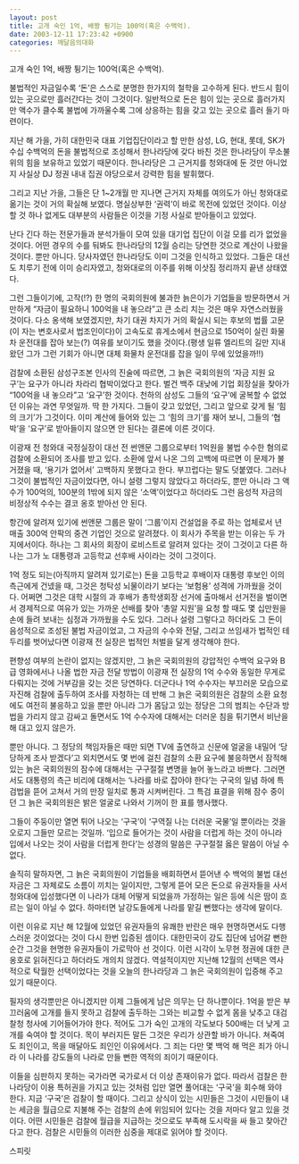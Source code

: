 ```yaml
---
layout: post
title: 고개 숙인 1억, 배짱 튕기는 100억(혹은 수백억).
date: 2003-12-11 17:23:42 +0900
categories: 깨달음의대화
---
```

고개 숙인 1억, 배짱 튕기는 100억(혹은 수백억).
  

  
불법적인 자금일수록 ‘돈’은 스스로 분명한 한가지의 철학을 고수하게 된다. 반드시 힘이 있는 곳으로만 흘러간다는 것이 그것이다. 일반적으로 돈은 힘이 있는 곳으로 흘러가지만 액수가 클수록 불법에 가까울수록 그에 상응하는 힘을 갖고 있는 곳으로 흘러 들기 마련이다.
  

  
지난 해 가을, 가히 대한민국 대표 기업집단이라고 할 만한 삼성, LG, 현대, 롯데, SK가 수십 수백억의 돈을 불법적으로 조성해서 한나라당에 갖다 바친 것은 한나라당이 무소불위의 힘을 보유하고 있었기 때문이다. 한나라당은 그 근거지를 청와대에 둔 것만 아니었지 사실상 DJ 정권 내내 집권 야당으로서 강력한 힘을 발휘했다.
  

  
그리고 지난 가을, 그들은 단 1~2개월 만 지나면 근거지 자체를 여의도가 아닌 청와대로 옮기는 것이 거의 확실해 보였다. 명실상부한 ‘권력’이 바로 목전에 있었던 것이다. 이상할 것 하나 없게도 대부분의 사람들은 이것을 기정 사실로 받아들이고 있었다.
  

  
난다 긴다 하는 전문가들과 분석가들이 모여 있을 대기업 집단이 이걸 모를 리가 없었을 것이다. 어떤 경우의 수를 둬봐도 한나라당의 12월 승리는 당연한 것으로 계산이 나왔을 것이다. 뿐만 아니다. 당사자였던 한나라당도 이미 그것을 인식하고 있었다. 그들은 대선도 치루기 전에 이미 승리자였고, 청와대로의 이주를 위해 이삿짐 정리까지 끝낸 상태였다.
  

  
그런 그들이기에, 고작(!?) 한 명의 국회의원에 불과한 늙은이가 기업들을 방문하면서 거만하게 “자금이 필요하니 100억을 내 놓으라”고 큰 소리 치는 것은 매우 자연스러웠을 것이다. 다소 옹색해 보였겠지만, 차기 대권 차지가 거의 확실시 되는 후보의 법률 고문(이 자는 변호사로서 법조인이다)이 고속도로 휴게소에서 현금으로 150억이 실린 화물차 운전대를 잡아 보는(?) 여유를 보이기도 했을 것이다.(평생 일류 엘리트의 길만 지내왔던 그가 그런 기회가 아니면 대체 화물차 운전대를 잡을 일이 무에 있었을까!!)
  

  
검찰에 소환된 삼성구조본 인사의 진술에 따르면, 그 늙은 국회의원의 ‘자금 지원 요구’는 요구가 아니라 차라리 협박이었다고 한다. 벌건 백주 대낮에 기업 회장실을 찾아가 “100억을 내 놓으라”고 ‘요구’한 것이다. 천하의 삼성도 그들의 ‘요구’에 굴복할 수 없었던 이유는 과연 무엇일까. 딱 한 가지다. 그들이 갖고 있었던, 그리고 앞으로 갖게 될 ‘힘의 크기’가 그것이다. 이미 계산에 들어와 있는 그 ‘힘의 크기’를 재어 보니, 그들의 ‘협박’을 ‘요구’로 받아들이지 않으면 안 된다는 결론에 이른 것이다.
  

  
이광재 전 청와대 국정실장이 대선 전 썬앤문 그룹으로부터 1억원을 불법 수수한 혐의로 검찰에 소환되어 조사를 받고 있다. 소환에 앞서 나온 그의 고백에 따르면 이 문제가 불거졌을 때, ‘용기가 없어서’ 고백하지 못했다고 한다. 부끄럽다는 말도 덧붙였다. 그러나 그것이 불법적인 자금이었다면, 아니 설령 그렇지 않았다고 하더라도, 뿐만 아니라 그 액수가 100억의, 100분의 1밖에 되지 않은 ‘소액’이었다고 하더라도 그런 음성적 자금의 비정상적 수수는 결코 옹호 받아선 안 된다.
  

  
항간에 알려져 있기에 썬앤문 그룹은 말이 ‘그룹’이지 건설업을 주로 하는 업체로서 년 매출 300억 안팍의 중견 기업인 것으로 알려졌다. 이 회사가 주목을 받는 이유는 두 가지에서이다. 하나는 그 회사의 회장이 로비스트로 알려져 있다는 것이 그것이고 다른 하나는 그가 노 대통령과 고등학교 선후배 사이라는 것이 그것이다.
  

  
1억 정도 되는(아직까지 알려져 있기로는) 돈을 고등학교 후배이자 대통령 후보인 이의 측근에게 건넸을 때, 그것은 청탁성 뇌물이라기 보다는 ‘보험용’ 성격에 가까웠을 것이다. 어쩌면 그것은 대학 시절의 과 후배가 총학생회장 선거에 출마해서 선거전을 벌이면서 경제적으로 여유가 있는 가까운 선배를 찾아 ‘총알 지원’을 요청 할 때도 몇 십만원을 손에 들려 보내는 심정과 가까웠을 수도 있다. 그러나 설령 그렇다고 하더라도 그 돈이 음성적으로 조성된 불법 자금이었고, 그 자금의 수수와 전달, 그리고 쓰임새가 법적인 테두리를 벗어났다면 이광재 전 실장은 법적인 처벌을 달게 생각해야 한다.
  

  
편향성 여부의 논란이 없지는 않겠지만, 그 늙은 국회의원의 강압적인 수백억 요구와 B급 영화에서나 나올 법한 자금 전달 방법이 이광재 전 실장의 1억 수수와 동일한 무게로 다뤄지는 것에 거부감을 갖는 것은 당연하다. 더군다나 1억 수수자는 부끄러운 모습으로 자진해 검찰에 출두하여 조사를 자청하는 데 반해 그 늙은 국회의원은 검찰의 소환 요청에도 여전히 불응하고 있을 뿐만 아니라 그가 몸담고 있는 정당은 그의 범죄는 수단과 방법을 가리지 않고 감싸고 돌면서도 1억 수수자에 대해서는 더러운 침을 튀기면서 비난을 해 대고 있지 않은가.
  

  
뿐만 아니다. 그 정당의 책임자들은 때만 되면 TV에 출연하고 신문에 얼굴을 내밀어 ‘당당하게 조사 받겠다’고 외치면서도 몇 번에 걸친 검찰의 소환 요구에 불응하면서 잠적해 있는 늙은 국회의원의 잠수에 대해서는 구구절절 변명을 늘어 놓느라고 바쁘다. 그러면서도 대통령의 측근 비리에 대해서는 ‘나라를 바로 잡아야 한다’는 구국의 일념 하에 특검법을 뜯어 고쳐서 거의 만장 일치로 통과 시켜버린다. 그 특검 표결을 위해 잠수 중이던 그 늙은 국회의원은 밝은 얼굴로 나와서 기꺼이 한 표를 행사했다.
  

  
그들이 주둥이만 열면 튀어 나오는 ‘구국’이 ‘구역질 나는 더러운 국물’일 뿐이라는 것을 오로지 그들만 모르는 것일까. ‘입으로 들어가는 것이 사람을 더럽게 하는 것이 아니라 입에서 나오는 것이 사람을 더럽게 한다’는 성경의 말씀은 구구절절 옳은 말씀이 아닐 수 없다.
  

  
솔직히 말하자면, 그 늙은 국회의원이 기업들을 배회하면서 뜯어낸 수 백억의 불법 대선 자금은 그 자체로도 소름이 끼치는 일이지만, 그렇게 뜯어 모은 돈으로 유권자들을 사서 청와대에 입성했다면 이 나라가 대체 어떻게 되었을까 가정하는 일은 등에 식은 땀이 흐르는 일이 아닐 수 없다. 하마터면 날강도들에게 나라를 맡길 뻔했다는 생각에 말이다.
  

  
이런 이유로 지난 해 12월에 있었던 유권자들의 유쾌한 반란은 매우 현명하면서도 다행스러운 것이었다는 것이 다시 한번 입증된 셈이다. 대한민국이 강도 집단에 넘어갈 뻔한 순간 그것을 현명한 유권자들이 가로막아 선 것이다. 이런 시각이 노무현 정권에 대한 큰 옹호로 읽혀진다고 하더라도 개의치 않겠다. 역설적이지만 지난해 12월의 선택은 역사적으로 탁월한 선택이었다는 것을 오늘의 한나라당과 그 늙은 국회의원이 입증해 주고 있기 때문이다.
  

  
필자의 생각뿐만은 아니겠지만 이제 그들에게 남은 의무는 단 하나뿐이다. 1억을 받은 부끄러움에 고개를 들지 못하고 검찰에 출두하는 그와는 비교할 수 없게 몸을 낮추고 대검찰청 청사에 기어들어가야 한다. 적어도 그가 숙인 고개의 각도보다 500배는 더 낮게 고개를 숙여야 할 것이다. 목이 부러지든 말든 그것은 우리가 상관할 바가 아니다. 쳐죽여도 죄인이고, 목을 매달아도 죄인인 이유에서다. 그 죄는 다만 몇 백억 해 먹은 죄가 아니라 이 나라를 강도들의 나라로 만들 뻔한 역적의 죄이기 때문이다.
  

  
이들을 심판하지 못하는 국가라면 국가로서 더 이상 존재이유가 없다. 따라서 검찰은 한나라당이 이용 특허권을 가지고 있는 것처럼 입만 열면 풀어대는 ‘구국’을 회수해 와야 한다. 지금 ‘구국’은 검찰이 할 때이다. 그리고 상식이 있는 시민들은 그것이 시민들이 내는 세금을 월급으로 지불해 주는 검찰의 손에 위임되어 있다는 것을 저마다 알고 있을 것이다. 어떤 시민들은 검찰에 월급을 지급하는 것으로도 부족해 도시락을 싸 들고 찾아간다고 한다. 검찰은 시민들의 이러한 심중을 제대로 읽어야 할 것이다.
  

  
스피릿